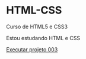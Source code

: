# HTML-CSS
 Curso de HTML5 e CSS3

 Estou estudando HTML e CSS

 <a href="https://vinicius-suares.github.io/HTML-CSS/Projetos/projeto003/index.html" target="_blank">Executar projeto 003</a>
